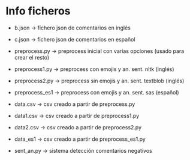 # Info ficheros
- b.json -> fichero json de comentarios en inglés
- c.json -> fichero json de comentarios en español
- preprocess.py -> preprocess inicial con varias opciones (usado para crear el resto)
- preprocess1.py -> preprocess con emojis y an. sent. nltk (inglés)
- preprocess2.py -> preprocess sin emojis y an. sent. textblob (inglés)
- preprocess_es1 -> preprocess con emojis y an. sent. sas (español)
- data.csv -> csv creado a partir de preprocess.py
- data1.csv -> csv creado a partir de preprocess1.py
- data2.csv -> csv creado a partir de preprocess2.py
- data_es1 -> csv creado a partir de preprocess_es1.py

- sent_an.py -> sistema detección comentarios negativos
